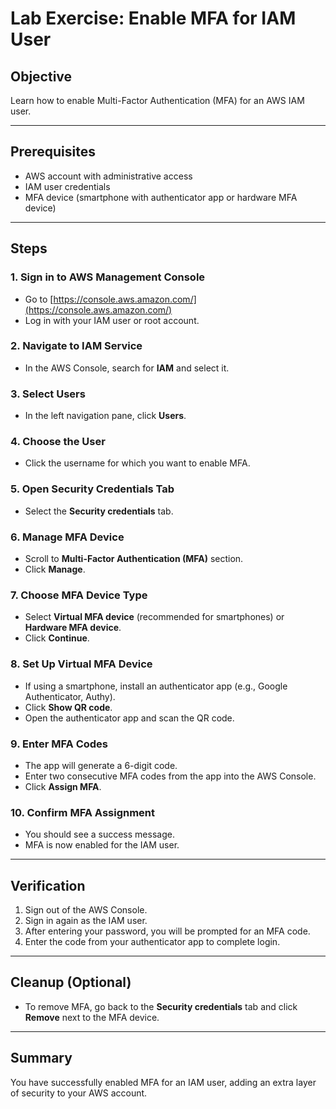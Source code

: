 # Lab Exercise: Enable MFA for IAM User

## Objective
Learn how to enable Multi-Factor Authentication (MFA) for an AWS IAM user.

---

## Prerequisites
- AWS account with administrative access
- IAM user credentials
- MFA device (smartphone with authenticator app or hardware MFA device)

---

## Steps

### 1. Sign in to AWS Management Console
- Go to [https://console.aws.amazon.com/](https://console.aws.amazon.com/)
- Log in with your IAM user or root account.

### 2. Navigate to IAM Service
- In the AWS Console, search for **IAM** and select it.

### 3. Select Users
- In the left navigation pane, click **Users**.

### 4. Choose the User
- Click the username for which you want to enable MFA.

### 5. Open Security Credentials Tab
- Select the **Security credentials** tab.

### 6. Manage MFA Device
- Scroll to **Multi-Factor Authentication (MFA)** section.
- Click **Manage**.

### 7. Choose MFA Device Type
- Select **Virtual MFA device** (recommended for smartphones) or **Hardware MFA device**.
- Click **Continue**.

### 8. Set Up Virtual MFA Device
- If using a smartphone, install an authenticator app (e.g., Google Authenticator, Authy).
- Click **Show QR code**.
- Open the authenticator app and scan the QR code.

### 9. Enter MFA Codes
- The app will generate a 6-digit code.
- Enter two consecutive MFA codes from the app into the AWS Console.
- Click **Assign MFA**.

### 10. Confirm MFA Assignment
- You should see a success message.
- MFA is now enabled for the IAM user.

---

## Verification

1. Sign out of the AWS Console.
2. Sign in again as the IAM user.
3. After entering your password, you will be prompted for an MFA code.
4. Enter the code from your authenticator app to complete login.

---

## Cleanup (Optional)
- To remove MFA, go back to the **Security credentials** tab and click **Remove** next to the MFA device.

---

## Summary
You have successfully enabled MFA for an IAM user, adding an extra layer of security to your AWS account.
